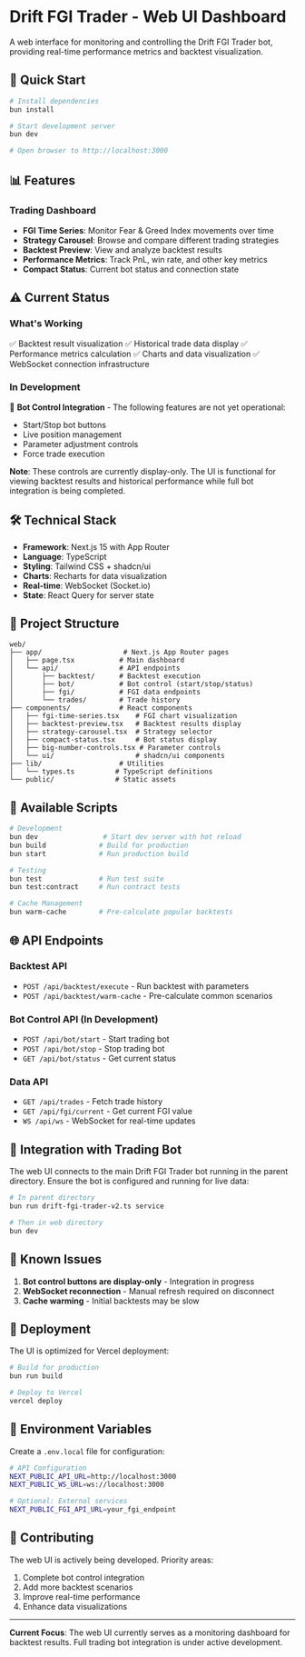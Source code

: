 # Drift FGI Trader - Web UI Dashboard

A web interface for monitoring and controlling the Drift FGI Trader bot, providing real-time performance metrics and backtest visualization.

## 🚀 Quick Start

```bash
# Install dependencies
bun install

# Start development server
bun dev

# Open browser to http://localhost:3000
```

## 📊 Features

### Trading Dashboard
- **FGI Time Series**: Monitor Fear & Greed Index movements over time
- **Strategy Carousel**: Browse and compare different trading strategies
- **Backtest Preview**: View and analyze backtest results
- **Performance Metrics**: Track PnL, win rate, and other key metrics
- **Compact Status**: Current bot status and connection state

## ⚠️ Current Status

### What's Working
✅ Backtest result visualization
✅ Historical trade data display
✅ Performance metrics calculation
✅ Charts and data visualization
✅ WebSocket connection infrastructure

### In Development
🚧 **Bot Control Integration** - The following features are not yet operational:
- Start/Stop bot buttons
- Live position management
- Parameter adjustment controls
- Force trade execution

**Note**: These controls are currently display-only. The UI is functional for viewing backtest results and historical performance while full bot integration is being completed.

## 🛠️ Technical Stack

- **Framework**: Next.js 15 with App Router
- **Language**: TypeScript
- **Styling**: Tailwind CSS + shadcn/ui
- **Charts**: Recharts for data visualization
- **Real-time**: WebSocket (Socket.io)
- **State**: React Query for server state

## 📁 Project Structure

```
web/
├── app/                    # Next.js App Router pages
│   ├── page.tsx           # Main dashboard
│   └── api/               # API endpoints
│       ├── backtest/      # Backtest execution
│       ├── bot/           # Bot control (start/stop/status)
│       ├── fgi/           # FGI data endpoints
│       └── trades/        # Trade history
├── components/            # React components
│   ├── fgi-time-series.tsx    # FGI chart visualization
│   ├── backtest-preview.tsx   # Backtest results display
│   ├── strategy-carousel.tsx  # Strategy selector
│   ├── compact-status.tsx     # Bot status display
│   ├── big-number-controls.tsx # Parameter controls
│   └── ui/                    # shadcn/ui components
├── lib/                   # Utilities
│   └── types.ts          # TypeScript definitions
└── public/               # Static assets
```

## 🔧 Available Scripts

```bash
# Development
bun dev                # Start dev server with hot reload
bun build             # Build for production
bun start             # Run production build

# Testing
bun test              # Run test suite
bun test:contract     # Run contract tests

# Cache Management
bun warm-cache        # Pre-calculate popular backtests
```

## 🌐 API Endpoints

### Backtest API
- `POST /api/backtest/execute` - Run backtest with parameters
- `POST /api/backtest/warm-cache` - Pre-calculate common scenarios

### Bot Control API (In Development)
- `POST /api/bot/start` - Start trading bot
- `POST /api/bot/stop` - Stop trading bot
- `GET /api/bot/status` - Get current status

### Data API
- `GET /api/trades` - Fetch trade history
- `GET /api/fgi/current` - Get current FGI value
- `WS /api/ws` - WebSocket for real-time updates

## 🔗 Integration with Trading Bot

The web UI connects to the main Drift FGI Trader bot running in the parent directory. Ensure the bot is configured and running for live data:

```bash
# In parent directory
bun run drift-fgi-trader-v2.ts service

# Then in web directory
bun dev
```

## 🐛 Known Issues

1. **Bot control buttons are display-only** - Integration in progress
2. **WebSocket reconnection** - Manual refresh required on disconnect
3. **Cache warming** - Initial backtests may be slow

## 🚀 Deployment

The UI is optimized for Vercel deployment:

```bash
# Build for production
bun run build

# Deploy to Vercel
vercel deploy
```

## 📝 Environment Variables

Create a `.env.local` file for configuration:

```bash
# API Configuration
NEXT_PUBLIC_API_URL=http://localhost:3000
NEXT_PUBLIC_WS_URL=ws://localhost:3000

# Optional: External services
NEXT_PUBLIC_FGI_API_URL=your_fgi_endpoint
```

## 🤝 Contributing

The web UI is actively being developed. Priority areas:
1. Complete bot control integration
2. Add more backtest scenarios
3. Improve real-time performance
4. Enhance data visualizations

---

**Current Focus**: The web UI currently serves as a monitoring dashboard for backtest results. Full trading bot integration is under active development.